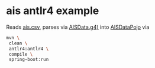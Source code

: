 # ais antlr4 example

Reads [ais.csv](src/main/resources/ais.csv), parses via [AISData.g4)](src/main/antlr4/com/mycompany/myapp/ais/parser/AISData.g4) into [AISDataPojo](src/main/java/com/mycompany/myapp/ais/AISDataPojo.java) via [](src/main/java/com/mycompany/myapp/ais/AISDataParser.java)

```bash
mvn \
 clean \
 antlr4:antlr4 \
 compile \
 spring-boot:run
```
